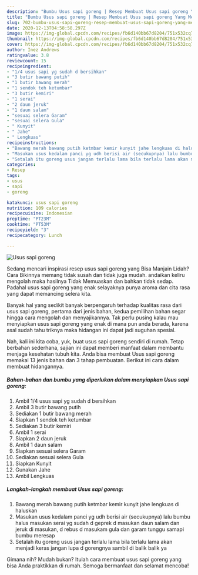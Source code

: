 ```yaml
---
description: "Bumbu Usus sapi goreng | Resep Membuat Usus sapi goreng Yang Menggugah Selera"
title: "Bumbu Usus sapi goreng | Resep Membuat Usus sapi goreng Yang Menggugah Selera"
slug: 702-bumbu-usus-sapi-goreng-resep-membuat-usus-sapi-goreng-yang-menggugah-selera
date: 2020-12-13T04:58:58.297Z
image: https://img-global.cpcdn.com/recipes/fb6d140bb67d8204/751x532cq70/usus-sapi-goreng-foto-resep-utama.jpg
thumbnail: https://img-global.cpcdn.com/recipes/fb6d140bb67d8204/751x532cq70/usus-sapi-goreng-foto-resep-utama.jpg
cover: https://img-global.cpcdn.com/recipes/fb6d140bb67d8204/751x532cq70/usus-sapi-goreng-foto-resep-utama.jpg
author: Inez Andrews
ratingvalue: 3.8
reviewcount: 15
recipeingredient:
- "1/4 usus sapi yg sudah d bersihkan"
- "3 butir bawang putih"
- "1 butir bawang merah"
- "1 sendok teh ketumbar"
- "3 butir kemiri"
- "1 serai"
- "2 daun jeruk"
- "1 daun salam"
- "sesuai selera Garam"
- "sesuai selera Gula"
- " Kunyit"
- " Jahe"
- " Lengkuas"
recipeinstructions:
- "Bawang merah bawang putih ketmbar kemir kunyit jahe lengkuas di haluskan"
- "Masukan usus kedalam panci yg udh berisi air (secukupnya) lalu bumbu halus masukan serai yg sudah d geprek d masukan daun salam dan jeruk di masukan, d rebus d masukam gula dan garam tunggu samapi bumbu meresap"
- "Setalah itu goreng usus jangan terlalu lama bila terlalu lama akan menjadi keras jangan lupa d gorengnya sambil di balik balik ya"
categories:
- Resep
tags:
- usus
- sapi
- goreng

katakunci: usus sapi goreng 
nutrition: 109 calories
recipecuisine: Indonesian
preptime: "PT23M"
cooktime: "PT53M"
recipeyield: "3"
recipecategory: Lunch

---
```



![Usus sapi goreng](https://img-global.cpcdn.com/recipes/fb6d140bb67d8204/751x532cq70/usus-sapi-goreng-foto-resep-utama.jpg)

Sedang mencari inspirasi resep usus sapi goreng yang Bisa Manjain Lidah? Cara Bikinnya memang tidak susah dan tidak juga mudah. andaikan keliru mengolah maka hasilnya Tidak Memuaskan dan bahkan tidak sedap. Padahal usus sapi goreng yang enak selayaknya punya aroma dan cita rasa yang dapat memancing selera kita.



Banyak hal yang sedikit banyak berpengaruh terhadap kualitas rasa dari usus sapi goreng, pertama dari jenis bahan, kedua pemilihan bahan segar hingga cara mengolah dan menyajikannya. Tak perlu pusing kalau mau menyiapkan usus sapi goreng yang enak di mana pun anda berada, karena asal sudah tahu triknya maka hidangan ini dapat jadi suguhan spesial.


Nah, kali ini kita coba, yuk, buat usus sapi goreng sendiri di rumah. Tetap berbahan sederhana, sajian ini dapat memberi manfaat dalam membantu menjaga kesehatan tubuh kita. Anda bisa membuat Usus sapi goreng memakai 13 jenis bahan dan 3 tahap pembuatan. Berikut ini cara dalam membuat hidangannya.

<!--inarticleads1-->

##### Bahan-bahan dan bumbu yang diperlukan dalam menyiapkan Usus sapi goreng:

1. Ambil 1/4 usus sapi yg sudah d bersihkan
1. Ambil 3 butir bawang putih
1. Sediakan 1 butir bawang merah
1. Siapkan 1 sendok teh ketumbar
1. Sediakan 3 butir kemiri
1. Ambil 1 serai
1. Siapkan 2 daun jeruk
1. Ambil 1 daun salam
1. Siapkan sesuai selera Garam
1. Sediakan sesuai selera Gula
1. Siapkan  Kunyit
1. Gunakan  Jahe
1. Ambil  Lengkuas




<!--inarticleads2-->

##### Langkah-langkah membuat Usus sapi goreng:

1. Bawang merah bawang putih ketmbar kemir kunyit jahe lengkuas di haluskan
1. Masukan usus kedalam panci yg udh berisi air (secukupnya) lalu bumbu halus masukan serai yg sudah d geprek d masukan daun salam dan jeruk di masukan, d rebus d masukam gula dan garam tunggu samapi bumbu meresap
1. Setalah itu goreng usus jangan terlalu lama bila terlalu lama akan menjadi keras jangan lupa d gorengnya sambil di balik balik ya




Gimana nih? Mudah bukan? Itulah cara membuat usus sapi goreng yang bisa Anda praktikkan di rumah. Semoga bermanfaat dan selamat mencoba!
